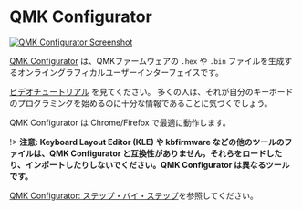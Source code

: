 # QMK Configurator

<!---
  grep --no-filename "^[ ]*git diff" docs/ja/*.md | sh
  original document: 0.12.45:docs/tutorial_building_firmware_configurator.md
  git diff 0.12.45 HEAD -- docs/tutorial_building_firmware_configurator.md | cat
-->

[![QMK Configurator Screenshot](https://i.imgur.com/anw9cOL.png)](https://config.qmk.fm/)

[QMK Configurator](https://config.qmk.fm) は、QMKファームウェアの `.hex` や `.bin` ファイルを生成するオンライングラフィカルユーザーインターフェイスです。

[ビデオチュートリアル](https://www.youtube.com/watch?v=-imgglzDMdY) を見てください。
多くの人は、それが自分のキーボードのプログラミングを始めるのに十分な情報であることに気づくでしょう。

QMK Configurator は Chrome/Firefox で最適に動作します。

!> **注意: Keyboard Layout Editor (KLE) や kbfirmware などの他のツールのファイルは、QMK Configurator と互換性がありません。それらをロードしたり、インポートしたりしないでください。QMK Configurator は異なるツールです。**

[QMK Configurator: ステップ・バイ・ステップ](ja/configurator_step_by_step.md)を参照してください。
